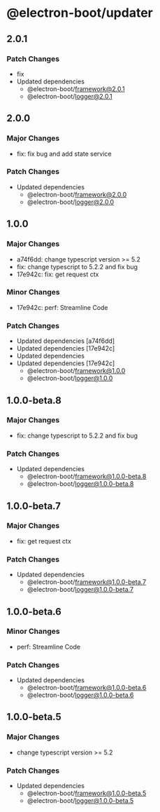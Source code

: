 # @electron-boot/updater

## 2.0.1

### Patch Changes

- fix
- Updated dependencies
  - @electron-boot/framework@2.0.1
  - @electron-boot/logger@2.0.1

## 2.0.0

### Major Changes

- fix: fix bug and add state service

### Patch Changes

- Updated dependencies
  - @electron-boot/framework@2.0.0
  - @electron-boot/logger@2.0.0

## 1.0.0

### Major Changes

- a74f6dd: change typescript version >= 5.2
- fix: change typescript to 5.2.2 and fix bug
- 17e942c: fix: get request ctx

### Minor Changes

- 17e942c: perf: Streamline Code

### Patch Changes

- Updated dependencies [a74f6dd]
- Updated dependencies [17e942c]
- Updated dependencies
- Updated dependencies [17e942c]
  - @electron-boot/framework@1.0.0
  - @electron-boot/logger@1.0.0

## 1.0.0-beta.8

### Major Changes

- fix: change typescript to 5.2.2 and fix bug

### Patch Changes

- Updated dependencies
  - @electron-boot/framework@1.0.0-beta.8
  - @electron-boot/logger@1.0.0-beta.8

## 1.0.0-beta.7

### Major Changes

- fix: get request ctx

### Patch Changes

- Updated dependencies
  - @electron-boot/framework@1.0.0-beta.7
  - @electron-boot/logger@1.0.0-beta.7

## 1.0.0-beta.6

### Minor Changes

- perf: Streamline Code

### Patch Changes

- Updated dependencies
  - @electron-boot/framework@1.0.0-beta.6
  - @electron-boot/logger@1.0.0-beta.6

## 1.0.0-beta.5

### Major Changes

- change typescript version >= 5.2

### Patch Changes

- Updated dependencies
  - @electron-boot/framework@1.0.0-beta.5
  - @electron-boot/logger@1.0.0-beta.5
